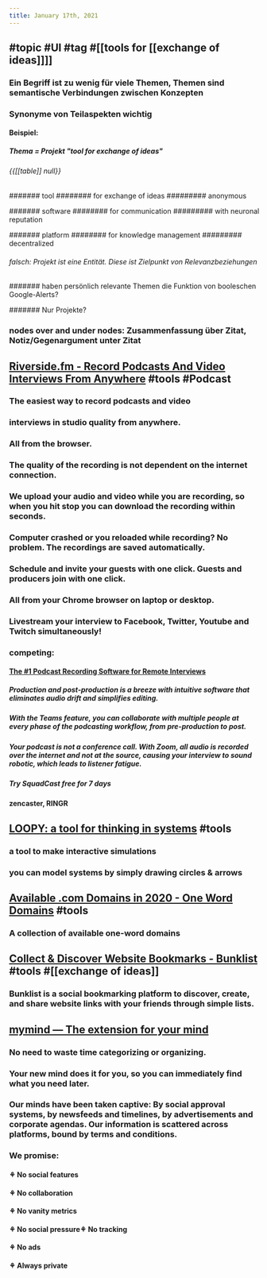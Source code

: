 ```yaml
---
title: January 17th, 2021
---
```


## #topic #UI #tag #[[tools for [[exchange of ideas]]]]
### Ein Begriff ist zu wenig für viele Themen, Themen sind semantische Verbindungen zwischen Konzepten

### Synonyme von Teilaspekten wichtig
#### Beispiel:
##### Thema = Projekt "tool for exchange of ideas"
###### {{[[table]] null}}
####### tool
######## for exchange of ideas
######### anonymous

####### software
######## for communication
######### with neuronal reputation

####### platform
######## for knowledge management
######### decentralized

###### falsch: Projekt ist eine Entität. Diese ist Zielpunkt von Relevanzbeziehungen
####### haben persönlich relevante Themen die Funktion von booleschen Google-Alerts?

####### Nur Projekte?

### nodes over and under nodes: Zusammenfassung über Zitat, Notiz/Gegenargument unter Zitat

## [Riverside.fm - Record Podcasts And Video Interviews From Anywhere](https://riverside.fm/) #tools #Podcast
### The easiest way to record podcasts and video

### interviews in studio quality from anywhere.

### All from the browser.

### The quality of the recording is not dependent on the internet connection.

### We upload your audio and video while you are recording, so when you hit stop you can download the recording within seconds.

### Computer crashed or you reloaded while recording? No problem. The recordings are saved automatically.

### Schedule and invite your guests with **one click**. Guests and producers join with **one click**.

### All from your Chrome browser on laptop or desktop.

### Livestream your interview to Facebook, Twitter, Youtube and Twitch simultaneously!

### competing: 
#### [The #1 Podcast Recording Software for Remote Interviews](https://squadcast.fm/)
##### Production and post-production is a breeze with intuitive software that eliminates audio drift and simplifies editing.

##### With the Teams feature, you can collaborate with multiple people at every phase of the podcasting workflow, from pre-production to post.

##### Your podcast is not a conference call. With Zoom, all audio is recorded over the internet and not at the source, causing your interview to sound robotic, which leads to listener fatigue.

##### Try SquadCast free for 7 days

#### zencaster, RINGR

## [LOOPY: a tool for thinking in systems](https://ncase.me/loopy/) #tools
### a tool to make interactive simulations

### you can model systems by simply drawing circles & arrows

## [Available .com Domains in 2020 - One Word Domains](https://www.oneword.domains/available-com-domains) #tools
### A collection of available one-word domains

## [Collect & Discover Website Bookmarks - Bunklist](https://bunklist.com/) #tools #[[exchange of ideas]]
### Bunklist is a social bookmarking platform to discover, create, and share website links with your friends through simple lists.

## [mymind — The extension for your mind](https://mymind.com/manifesto)
### No need to waste time categorizing or organizing.

### Your new mind does it for you, so you can immediately find what you need later.

### Our minds have been taken captive: By social approval systems, by newsfeeds and timelines, by advertisements and corporate agendas. Our information is scattered across platforms, bound by terms and conditions.

### We promise:
#### __⚘ No social features__

#### __⚘ No collaboration__

#### __⚘ No vanity metrics__

#### __⚘ No social pressure__⚘ No tracking

#### ⚘ No ads

#### ⚘ Always private

### 
